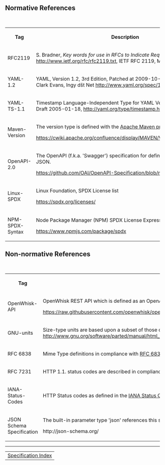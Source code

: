 
<!--
********************************
  Normative Reference
********************************
-->
<h2>Normative References</h2>
<p>&nbsp;</p>
<table width="100%">
 <tr>
  <th>
  <p>Tag</p>
  </th>
  <th>
  <p>Description</p>
  </th>
 </tr>
 <tr>
  <td>
  <p><a>RFC2119</a></p>
  </td>
  <td>
  <p>S. Bradner, <i>Key words for use in RFCs to Indicate Requirement Levels</i>, <a href="http://www.ietf.org/rfc/rfc2119.txt">http://www.ietf.org/rfc/rfc2119.txt</a>, IETF RFC 2119, March 1997.</p>
  </td>
 </tr>
 <tr>
  <td>
  <p><a>YAML-1.2</a></p>
  </td>
  <td>
  <p>YAML, Version 1.2, 3rd Edition, Patched at 2009-10-01, Oren Ben-Kiki, Clark Evans, Ingy dšt Net <a href="http://www.yaml.org/spec/1.2/spec.html">http://www.yaml.org/spec/1.2/spec.html</a></p>
  </td>
 </tr>
 <tr>
  <td>
  <p><a>YAML-TS-1.1</a></p>
  </td>
  <td>
  <p>Timestamp Language-Independent Type for YAML Version 1.1, Working Draft 2005-01-18, <a href="http://yaml.org/type/timestamp.html">http://yaml.org/type/timestamp.html</a></p>
  </td>
 </tr>
 <tr>
  <td>
  <p><a>Maven-Version</a></p>
  </td>
  <td>
  <p>The version type is defined with the <a href="https://maven.apache.org/index.html">Apache Maven project's</a> policy draft:</p>
  <p><a href="https://cwiki.apache.org/confluence/display/MAVEN/Version+number+policy">https://cwiki.apache.org/confluence/display/MAVEN/Version+number+policy</a></p>
  </td>
 </tr>
 <tr>
  <td>
  <p><a>OpenAPI-2.0</a></p>
  </td>
  <td>
  <p>The OpenAPI (f.k.a. 'Swagger') specification for defining REST APIs as JSON.</p>
  <p><a href="https://github.com/OAI/OpenAPI-Specification/blob/master/versions/2.0.md">https://github.com/OAI/OpenAPI-Specification/blob/master/versions/2.0.md</a></p>
  </td>
 </tr>
 <tr>
  <td>
  <p><a>Linux-SPDX</a></p>
  </td>
  <td>
  <p>Linux Foundation, SPDX License list</p>
  <p><a href="https://spdx.org/licenses/">https://spdx.org/licenses/</a></p>
  </td>
 </tr>
 <tr>
  <td>
  <p><a>NPM-SPDX-Syntax</a></p>
  </td>
  <td>
  <p>Node Package Manager (NPM) SPDX License Expression Syntax</p>
  <p><a href="https://www.npmjs.com/package/spdx">https://www.npmjs.com/package/spdx</a></p>
  </td>
 </tr>
</table>

<!--
********************************
  Non-normative Reference
********************************
-->

<h2>Non-normative References</h2>
<p>&nbsp;</p>
<table width="100%">
 <tr>
  <th>
  <p>Tag</p>
  </th>
  <th>
  <p>Description</p>
  </th>
 </tr>
 <tr>
  <td>
  <p><a>OpenWhisk-API</a></p>
  </td>
  <td>
  <p>OpenWhisk REST API which is defined as an OpenAPI document.</p>
  <p><a href="https://raw.githubusercontent.com/openwhisk/openwhisk/master/core/controller/src/main/resources/whiskswagger.json">https://raw.githubusercontent.com/openwhisk/openwhisk/master/core/controller/src/main/resources/whiskswagger.json</a></p>
  </td>
 </tr>
 <tr>
  <td>
  <p><a>GNU-units</a></p>
  </td>
  <td>
  <p>Size-type units are based upon a subset of those defined by GNU at <a href="http://www.gnu.org/software/parted/manual/html_node/unit.html">http://www.gnu.org/software/parted/manual/html_node/unit.html</a></p>
  </td>
 </tr>
 <tr>
  <td>
  <p><a>RFC 6838</a></p>
  </td>
  <td>
  <p>Mime Type definitions in compliance with <a href="http://tools.ietf.org/html/rfc6838">RFC 6838</a>.</p>
  </td>
 </tr>
 <tr>
  <td>
  <p><a>RFC 7231</a></p>
  </td>
  <td>
  <p>HTTP 1.1. status codes are described in compliance with <a href="http://tools.ietf.org/html/rfc7231#section-6">RFC 7231</a>.</p>
  </td>
 </tr>
 <tr>
  <td>
  <p><a>IANA-Status-Codes</a></p>
  </td>
  <td>
  <p>HTTP Status codes as defined in the <a href="http://www.iana.org/assignments/http-status-codes/http-status-codes.xhtml">IANA Status Code Registry</a>.</p>
  </td>
 </tr>
 <tr>
  <td>
  <p>JSON Schema Specification</p>
  </td>
  <td>
  <p>The built-in parameter type 'json' references this specification.</p>
  <p>http://json-schema.org/</p>
  </td>
 </tr>
</table>
</html>

<!--
 Bottom Navigation
-->
---
<html>
<div align="center">
<table align="center">
  <tr>
    <!-- <td><a href="">&lt;&lt;&nbsp;previous</a></td> -->
    <td><a href="spec_index.md#openwhisk-package-specification-html">Specification Index</a></td>
    <!-- <td><a href="">next&nbsp;&gt;&gt;</a></td> -->
  </tr>
</table>
</div>
</html>
